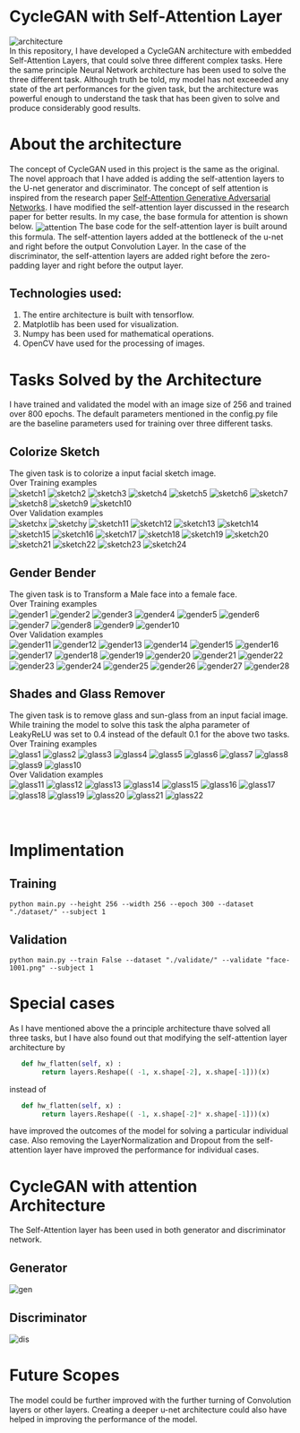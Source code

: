 # CycleGAN with Self-Attention Layer
<img align="center" alt="architecture" src="./images/Generator.png" /><br>
In this repository, I have developed a CycleGAN architecture with embedded Self-Attention Layers, that could solve three different complex tasks. Here the same principle Neural Network architecture has been used to solve the three different task. Although truth be told, my model has not exceeded any state of the art performances for the given task, but the architecture was powerful enough to understand the task that has been given to solve and produce considerably good results.

# About the architecture
The concept of CycleGAN used in this project is the same as the original. The novel approach that I have added is adding the self-attention layers to the U-net generator and discriminator. The concept of self attention is inspired from the research paper <a href="https://arxiv.org/pdf/1805.08318v2.pdf">Self-Attention Generative Adversarial Networks</a>. I have modified the self-attention layer discussed in the research paper for better results. In my case, the base formula for attention is shown below.
<img align="center" alt="attention" src="./images/att.png" />
The base code for the self-attention layer is built around this formula. The self-attention layers added at the bottleneck of the u-net and right before the output Convolution Layer. In the case of the discriminator, the self-attention layers are added right before the zero-padding layer and right before the output layer.

## Technologies used:
1. The entire architecture is built with tensorflow. 
2. Matplotlib has been used for visualization. 
3. Numpy has been used for mathematical operations. 
4. OpenCV have used for the processing of images.

# Tasks Solved by the Architecture
I have trained and validated the model with an image size of 256 and trained over 800 epochs. The default parameters mentioned in the config.py file are the baseline parameters used for training over three different tasks.

## Colorize Sketch
The given task is to colorize a input facial sketch image.<br>
Over Training examples<br>
<img align="center" alt="sketch1" src="./images/Sketch/sketch1.png" />
<img align="center" alt="sketch2" src="./images/Sketch/sketch2.png" />
<img align="center" alt="sketch3" src="./images/Sketch/sketch3.png" />
<img align="center" alt="sketch4" src="./images/Sketch/sketch4.png" />
<img align="center" alt="sketch5" src="./images/Sketch/sketch5.png" />
<img align="center" alt="sketch6" src="./images/Sketch/sketch6.png" />
<img align="center" alt="sketch7" src="./images/Sketch/sketch7.png" />
<img align="center" alt="sketch8" src="./images/Sketch/sketch8.png" />
<img align="center" alt="sketch9" src="./images/Sketch/sketch9.png" />
<img align="center" alt="sketch10" src="./images/Sketch/sketch10.png" />
<br>Over Validation examples<br>
<img align="center" alt="sketchx" src="./images/Sketch/sketchx.jpg" />
<img align="center" alt="sketchy" src="./images/Sketch/sketchy.jpg" />
<img align="center" alt="sketch11" src="./images/Sketch/sketch11.png" />
<img align="center" alt="sketch12" src="./images/Sketch/sketch12.png" />
<img align="center" alt="sketch13" src="./images/Sketch/sketch13.png" />
<img align="center" alt="sketch14" src="./images/Sketch/sketch14.png" />
<img align="center" alt="sketch15" src="./images/Sketch/sketch15.png" />
<img align="center" alt="sketch16" src="./images/Sketch/sketch16.png" />
<img align="center" alt="sketch17" src="./images/Sketch/sketch17.png" />
<img align="center" alt="sketch18" src="./images/Sketch/sketch18.png" />
<img align="center" alt="sketch19" src="./images/Sketch/sketch19.png" />
<img align="center" alt="sketch20" src="./images/Sketch/sketch20.png" />
<img align="center" alt="sketch21" src="./images/Sketch/sketch21.png" />
<img align="center" alt="sketch22" src="./images/Sketch/sketch22.png" />
<img align="center" alt="sketch23" src="./images/Sketch/sketch23.png" />
<img align="center" alt="sketch24" src="./images/Sketch/sketch24.png" />

## Gender Bender
The given task is to Transform a Male face into a female face.<br>
Over Training examples<br>
<img align="center" alt="gender1" src="./images/Gender/gender1.png" />
<img align="center" alt="gender2" src="./images/Gender/gender2.png" />
<img align="center" alt="gender3" src="./images/Gender/gender3.png" />
<img align="center" alt="gender4" src="./images/Gender/gender4.png" />
<img align="center" alt="gender5" src="./images/Gender/gender5.png" />
<img align="center" alt="gender6" src="./images/Gender/gender6.png" />
<img align="center" alt="gender7" src="./images/Gender/gender7.png" />
<img align="center" alt="gender8" src="./images/Gender/gender8.png" />
<img align="center" alt="gender9" src="./images/Gender/gender9.png" />
<img align="center" alt="gender10" src="./images/Gender/gender10.png" />
<br>Over Validation examples<br>
<img align="center" alt="gender11" src="./images/Gender/gender11.png" />
<img align="center" alt="gender12" src="./images/Gender/gender12.png" />
<img align="center" alt="gender13" src="./images/Gender/gender13.png" />
<img align="center" alt="gender14" src="./images/Gender/gender14.png" />
<img align="center" alt="gender15" src="./images/Gender/gender15.png" />
<img align="center" alt="gender16" src="./images/Gender/gender16.png" />
<img align="center" alt="gender17" src="./images/Gender/gender17.png" />
<img align="center" alt="gender18" src="./images/Gender/gender18.png" />
<img align="center" alt="gender19" src="./images/Gender/gender19.png" />
<img align="center" alt="gender20" src="./images/Gender/gender20.png" />
<img align="center" alt="gender21" src="./images/Gender/gender21.png" />
<img align="center" alt="gender22" src="./images/Gender/gender22.png" />
<img align="center" alt="gender23" src="./images/Gender/gender23.png" />
<img align="center" alt="gender24" src="./images/Gender/gender24.png" />
<img align="center" alt="gender25" src="./images/Gender/gender25.png" />
<img align="center" alt="gender26" src="./images/Gender/gender26.png" />
<img align="center" alt="gender27" src="./images/Gender/gender27.png" />
<img align="center" alt="gender28" src="./images/Gender/gender28.png" />

## Shades and Glass Remover
The given task is to remove glass and sun-glass from an input facial image. While training the model to solve this task the alpha parameter of LeakyReLU was set to 0.4 instead of the default 0.1 for the above two tasks.<br>
Over Training examples<br>
<img align="center" alt="glass1" src="./images/Glass/glass1.png" />
<img align="center" alt="glass2" src="./images/Glass/glass2.png" />
<img align="center" alt="glass3" src="./images/Glass/glass3.png" />
<img align="center" alt="glass4" src="./images/Glass/glass4.png" />
<img align="center" alt="glass5" src="./images/Glass/glass5.png" />
<img align="center" alt="glass6" src="./images/Glass/glass6.png" />
<img align="center" alt="glass7" src="./images/Glass/glass7.png" />
<img align="center" alt="glass8" src="./images/Glass/glass8.png" />
<img align="center" alt="glass9" src="./images/Glass/glass9.png" />
<img align="center" alt="glass10" src="./images/Glass/glass10.png" />
<br>Over Validation examples<br>
<img align="center" alt="glass11" src="./images/Glass/glass11.png" />
<img align="center" alt="glass12" src="./images/Glass/glass12.png" />
<img align="center" alt="glass13" src="./images/Glass/glass13.png" />
<img align="center" alt="glass14" src="./images/Glass/glass14.png" />
<img align="center" alt="glass15" src="./images/Glass/glass15.png" />
<img align="center" alt="glass16" src="./images/Glass/glass16.png" />
<img align="center" alt="glass17" src="./images/Glass/glass17.png" />
<img align="center" alt="glass18" src="./images/Glass/glass18.png" />
<img align="center" alt="glass19" src="./images/Glass/glass19.png" />
<img align="center" alt="glass20" src="./images/Glass/glass20.png" />
<img align="center" alt="glass21" src="./images/Glass/glass21.png" />
<img align="center" alt="glass22" src="./images/Glass/glass22.png" />
<br><br><br>

# Implimentation
## Training
```
python main.py --height 256 --width 256 --epoch 300 --dataset "./dataset/" --subject 1
```
## Validation
```
python main.py --train False --dataset "./validate/" --validate "face-1001.png" --subject 1
```
# Special cases
As I have mentioned above the a principle architecture thave solved all three tasks, but I have also found out that modifying the self-attention layer architecture by 
```python
   def hw_flatten(self, x) :  
        return layers.Reshape(( -1, x.shape[-2], x.shape[-1]))(x)
```
instead of
```python
   def hw_flatten(self, x) :  
        return layers.Reshape(( -1, x.shape[-2]* x.shape[-1]))(x)
```
have improved the outcomes of the model for solving a particular individual case. Also removing the LayerNormalization and Dropout from the self-attention layer have improved the performance for individual cases.

# CycleGAN with attention Architecture
The Self-Attention layer has been used in both generator and discriminator network.
## Generator
<img align="center" alt="gen" src="./images/Glass/gen.png" />

## Discriminator
<img align="center" alt="dis" src="./images/Glass/dis.png" />

# Future Scopes

The model could be further improved with the further turning of Convolution layers or other layers. Creating a deeper u-net architecture could also have helped in improving the performance of the model.


